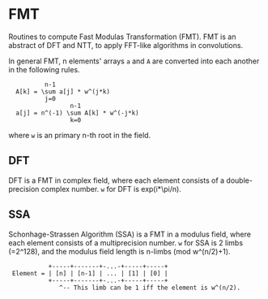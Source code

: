 # FMT

Routines to compute Fast Modulas Transformation (FMT).
FMT is an abstract of DFT and NTT, to apply FFT-like algorithms in convolutions.

In general FMT, n elements' arrays `a` and `A` are converted into each another
in the following rules.

```
          n-1
  A[k] = \sum a[j] * w^(j*k)
          j=0
                 n-1
  a[j] = n^(-1) \sum A[k] * w^(-j*k)
                 k=0
```

where `w` is an primary n-th root in the field.


## DFT

DFT is a FMT in complex field, where each element consists of a double-precision
complex number. `w` for DFT is exp(i*\pi/n).


## SSA

Schonhage-Strassen Algorithm (SSA) is a FMT in a modulus field, where each
element consists of a multiprecision number. `w` for SSA is 2 limbs (=2^128),
and the modulus field length is n-limbs (mod w^(n/2)+1).

```
           +-----+-------+-...-+-----+-----+
 Element = | [n] | [n-1] | ... | [1] | [0] |
           +-----+-------+-...-+-----+-----+
              ^-- This limb can be 1 iff the element is w^(n/2).
```
